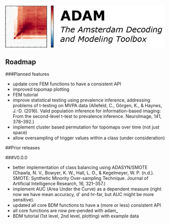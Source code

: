 [![ADAM](/install/ADAM_header.png)](https://github.com/fahrenfort/ADAM)

## Roadmap
###Planned features

* update core FEM functions to have a consistent API
* improved topomap plotting
* FEM tutorial
* improve statistical testing using prevalence inference, addressing problems of t-testing on MVPA data (Allefeld, C., Görgen, K., & Haynes, J.-D. (2016). Valid population inference for information-based imaging: From the second-level t-test to prevalence inference. NeuroImage, 141, 378–392.)
* implement cluster based permutation for topomaps over time (not just space)
* allow oversampling of trigger values within a class (under consideration) 

##Prior releases

###V0.0.0

* better implementation of class balancing using ADASYN/SMOTE (Chawla, N. V., Bowyer, K. W., Hall, L. O., & Kegelmeyer, W. P. (n.d.). SMOTE: Synthetic Minority Over-sampling Technique. Journal of Artificial Intelligence Research, 16, 321–357.)
* implement AUC (Area Under the Curve) as a dependent measure (right now we have mean accuracy, d' and hr-far, but AUC might be more sensitive).
* updated all core BDM functions to have a (more or less) consistent API
* all core functions are now pre-pended with adam_
* BDM tutorial (1st level, 2nd level, plotting) with example data   
